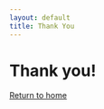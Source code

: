 ```yaml
---
layout: default
title: Thank You
---
```


<div class="cover text-center">
  <div class="vertical-center">
    <h1>Thank you!</h1>
    <a class="btn" href="/">Return to home</a>
  </div>
</div>
